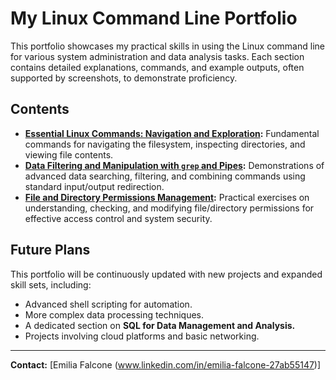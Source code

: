 # My Linux Command Line Portfolio

This portfolio showcases my practical skills in using the Linux command line for various system administration and data analysis tasks. Each section contains detailed 
explanations, commands, and example outputs, often supported by screenshots, to demonstrate proficiency.

## Contents

* **[Essential Linux Commands: Navigation and Exploration](linux_basics/README.md):** Fundamental commands for navigating the filesystem, inspecting directories, and 
viewing file contents.
* **[Data Filtering and Manipulation with `grep` and Pipes](analisi_dati_shell/README.md):** Demonstrations of advanced data searching, filtering, and combining commands 
using standard input/output redirection.
* **[File and Directory Permissions Management](gestione_permessi/README.md):** Practical exercises on understanding, checking, and modifying file/directory permissions 
for effective access control and system security.

## Future Plans

This portfolio will be continuously updated with new projects and expanded skill sets, including:
* Advanced shell scripting for automation.
* More complex data processing techniques.
* A dedicated section on **SQL for Data Management and Analysis.**
* Projects involving cloud platforms and basic networking.

---

**Contact:** 
[Emilia Falcone (www.linkedin.com/in/emilia-falcone-27ab55147)]
